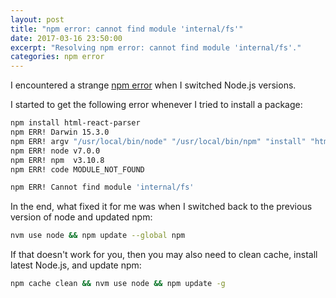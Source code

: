 ```yaml
---
layout: post
title: "npm error: cannot find module 'internal/fs'"
date: 2017-03-16 23:50:00
excerpt: "Resolving npm error: cannot find module 'internal/fs'."
categories: npm error
---
```


I encountered a strange [npm error](https://github.com/nodejs/node/issues/9377) when I switched Node.js versions.

I started to get the following error whenever I tried to install a package:

```sh
npm install html-react-parser
npm ERR! Darwin 15.3.0
npm ERR! argv "/usr/local/bin/node" "/usr/local/bin/npm" "install" "html-react-parser"
npm ERR! node v7.0.0
npm ERR! npm  v3.10.8
npm ERR! code MODULE_NOT_FOUND

npm ERR! Cannot find module 'internal/fs'
```

In the end, what fixed it for me was when I switched back to the previous version of node and updated npm:

```sh
nvm use node && npm update --global npm
```

If that doesn't work for you, then you may also need to clean cache, install latest Node.js, and update npm:

```sh
npm cache clean && nvm use node && npm update -g
```
